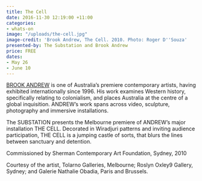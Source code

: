 ```yaml
---
title: The Cell
date: 2016-11-30 12:19:00 +11:00
categories:
- whats-on
image: "/uploads/the-cell.jpg"
image-credit: 'Brook Andrew, The Cell. 2010. Photo: Roger D''Souza'
presented-by: The Substation and Brook Andrew
price: FREE
dates:
- May 26
- June 10
---
```


[BROOK ANDREW](http://www.brookandrew.com) is one of Australia’s premiere contemporary artists, having exhibited internationally since 1996. His work examines Western history, specifically relating to colonialism, and places Australia at the centre of a global inquisition. ANDREW’s work spans across video, sculpture, photography and immersive installations. 

The SUBSTATION presents the Melbourne premiere of ANDREW’s major installation THE CELL. Decorated in Wiradjuri patterns and inviting audience participation, THE CELL is a jumping castle of sorts, that blurs the lines between sanctuary and detention. 

Commissioned by Sherman Contemporary Art Foundation, Sydney, 2010

Courtesy of the artist, Tolarno Galleries, Melbourne; Roslyn Oxley9 Gallery, Sydney; and Galerie Nathalie Obadia, Paris and Brussels.
